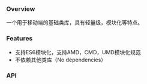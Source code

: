### Overview

一个用于移动端的基础类库，具有轻量级，模块化等特点。




### Features

- 支持ES6模块化，支持AMD，CMD，UMD模块化规范
- 不依赖其他类库（No dependencies）

### API

